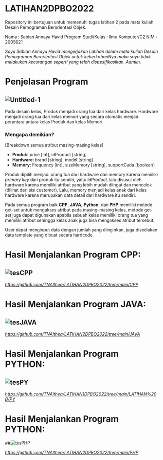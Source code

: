 # LATIHAN2DPBO2022
Repository ini bertujuan untuk memenuhi tugas latihan 2 pada mata kuliah Desain Pemograman Berorientasi Objek. 

Nama : Sabian Annaya Havid
Program Studi/Kelas : Ilmu Komputer/C2
NIM : 2005021

*Saya Sabian Annaya Havid mengerjakan Latihan dalam mata kuliah Desain Pemograman Berorientasi Objek untuk keberkahanNya maka saya tidak melakukan kecurangan seperti yang telah dispesifikasikan. Aamiin.*

# Penjelasan Program
## ![Untitled-1](https://user-images.githubusercontent.com/99664611/154848295-eddaf9e2-2afd-4847-bf29-19d27e742fe2.png)

Pada desain kelas, Produk menjadi orang tua dari kelas hardware. Hardware menjadi orang tua dari kelas memori yang secara otomatis menjadi perantara antara kelas Produk dan kelas Memori. 

### Mengapa demikian?
[Breakdown semua atribut masing-masing kelas]
- **Produk**: price [int], idProduct [string]
- **Hardware**: brand [string], model [string]
- **Memory**: Frequency [int], sizeMemory [string], supportCuda [boolean]

Produk dipilih menjadi orang tua dari hardware dan memory karena memiliki *primary key* dari produk itu sendiri, yaitu *idProduct*. lalu disusul oleh hardware karena memiliki atribut yang lebih mudah diingat dan mencolok (dilihat dari sisi customer). Lalu, memory menjadi kelas anak dari kelas hardware karena merupakan data detail dari hardware itu sendiri.

Pada semua program baik **CPP**, **JAVA**, **Python**, dan **PHP** memiliki metode get-set untuk mengakses atribut pada masing-masing kelas, metode get-set juga dapat digunakan apabila sebuah kelas memiliki orang tua yang memiliki atribut sehingga kelas anak juga bisa mengakses atribut tersebut.

User dapat menginput data dengan jumlah yang diinginkan, juga disediakan data template yang dibuat secara hardcode.

# Hasil Menjalankan Program CPP:
## ![tesCPP](https://user-images.githubusercontent.com/99664611/154848315-eaffc3b4-2835-4aee-82d3-017845848b0c.png)

*https://github.com/TNAlthea/LATIHAN2DPBO2022/tree/main/CPP*

# Hasil Menjalankan Program JAVA:
## ![tesJAVA](https://user-images.githubusercontent.com/99664611/154848324-db2e0784-dcff-4e41-8e3b-4d0ab4c99626.png)

*https://github.com/TNAlthea/LATIHAN2DPBO2022/tree/main/JAVA*

# Hasil Menjalankan Program PYTHON:
## ![tesPY](https://user-images.githubusercontent.com/99664611/154850629-3ede3e12-518e-437d-b26d-15a890df72a5.png)

*https://github.com/TNAlthea/LATIHAN1DPBO2022/tree/main/LATIHAN%20B/PY*

# Hasil Menjalankan Program PYTHON:
##![tesPHP](https://user-images.githubusercontent.com/99664611/154853776-f31361f6-649e-4c4a-984a-fcb5bab3070d.png)

*https://github.com/TNAlthea/LATIHAN2DPBO2022/tree/main/PHP*

